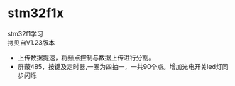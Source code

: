 # stm32f1x
stm32f1学习<br>
拷贝自V1.23版本<br>
* 上传数据提速，将频点控制与数据上传进行分割。  
* 屏蔽485，按键及定时器,一圈为四抽一，一共90个点。增加光电开关led灯同步闪烁
